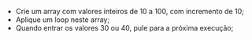 * Crie um array com valores inteiros de 10 a 100, com incremento de 10;
* Aplique um loop neste array;
* Quando entrar os valores 30 ou 40, pule para a próxima execução;